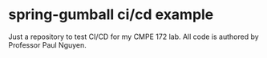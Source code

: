 # spring-gumball ci/cd example
Just a repository to test CI/CD for my CMPE 172 lab. All code is authored by Professor Paul Nguyen.
